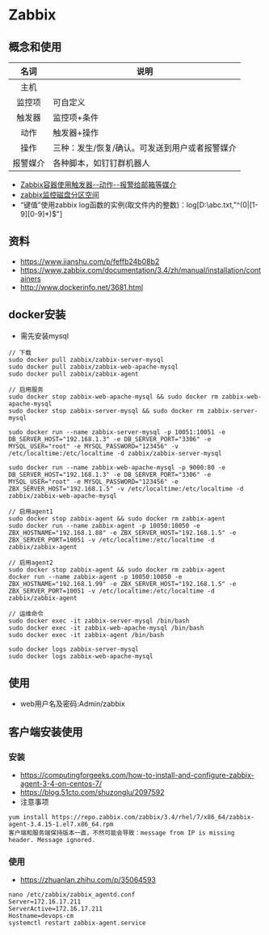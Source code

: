 # Zabbix

## 概念和使用
| 名词 | 说明 |
|:--------:|--------|
| 主机 |  |
| 监控项 | 可自定义 |
| 触发器 | 监控项+条件 |
| 动作 | 触发器+操作 |
| 操作 | 三种：发生/恢复/确认。可发送到用户或者报警媒介 |
| 报警媒介 | 各种脚本，如钉钉群机器人 |

* [Zabbix容器使用触发器--动作--报警给邮箱等媒介](https://www.jianshu.com/p/eec230eedde5)
* [zabbix监控磁盘分区空间](https://blog.51cto.com/lookingdream/1834259)
* “键值”使用zabbix log函数的实例(取文件内的整数)：log[D:\abc.txt,"^(0|[1-9][0-9]*)$"]

## 资料
* https://www.jianshu.com/p/feffb24b08b2
* https://www.zabbix.com/documentation/3.4/zh/manual/installation/containers
* http://www.dockerinfo.net/3681.html

## docker安装
* 需先安装mysql

```
// 下载
sudo docker pull zabbix/zabbix-server-mysql
sudo docker pull zabbix/zabbix-web-apache-mysql
sudo docker pull zabbix/zabbix-agent

// 启用服务
sudo docker stop zabbix-web-apache-mysql && sudo docker rm zabbix-web-apache-mysql
sudo docker stop zabbix-server-mysql && sudo docker rm zabbix-server-mysql

sudo docker run --name zabbix-server-mysql -p 10051:10051 -e DB_SERVER_HOST="192.168.1.3" -e DB_SERVER_PORT="3306" -e MYSQL_USER="root" -e MYSQL_PASSWORD="123456" -v /etc/localtime:/etc/localtime -d zabbix/zabbix-server-mysql

sudo docker run --name zabbix-web-apache-mysql -p 9000:80 -e DB_SERVER_HOST="192.168.1.3" -e DB_SERVER_PORT="3306" -e MYSQL_USER="root" -e MYSQL_PASSWORD="123456" -e ZBX_SERVER_HOST="192.168.1.5" -v /etc/localtime:/etc/localtime -d zabbix/zabbix-web-apache-mysql

// 启用agent1
sudo docker stop zabbix-agent && sudo docker rm zabbix-agent
sudo docker run --name zabbix-agent -p 10050:10050 -e ZBX_HOSTNAME="192.168.1.88" -e ZBX_SERVER_HOST="192.168.1.5" -e ZBX_SERVER_PORT=10051 -v /etc/localtime:/etc/localtime -d zabbix/zabbix-agent

// 启用agent2
sudo docker stop zabbix-agent && sudo docker rm zabbix-agent
docker run --name zabbix-agent -p 10050:10050 -e ZBX_HOSTNAME="192.168.1.99" -e ZBX_SERVER_HOST="192.168.1.5" -e ZBX_SERVER_PORT=10051 -v /etc/localtime:/etc/localtime -d zabbix/zabbix-agent

// 运维命令
sudo docker exec -it zabbix-server-mysql /bin/bash
sudo docker exec -it zabbix-web-apache-mysql /bin/bash
sudo docker exec -it zabbix-agent /bin/bash

sudo docker logs zabbix-server-mysql
sudo docker logs zabbix-web-apache-mysql
```

## 使用
* web用户名及密码:Admin/zabbix

## 客户端安装使用
### 安装
* https://computingforgeeks.com/how-to-install-and-configure-zabbix-agent-3-4-on-centos-7/
* https://blog.51cto.com/shuzonglu/2097592
* 注意事项
```
yum install https://repo.zabbix.com/zabbix/3.4/rhel/7/x86_64/zabbix-agent-3.4.15-1.el7.x86_64.rpm
客户端和服务端保持版本一直，不然可能会导致：message from IP is missing header. Message ignored.
```

### 使用
* https://zhuanlan.zhihu.com/p/35064593
```
nano /etc/zabbix/zabbix_agentd.conf
Server=172.16.17.211
ServerActive=172.16.17.211
Hostname=devops-cm
systemctl restart zabbix-agent.service
```
